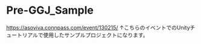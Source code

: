 # Pre-GGJ_Sample
https://asoviva.connpass.com/event/130215/
↑こちらのイベントでのUnityチュートリアルで使用したサンプルプロジェクトになります。
